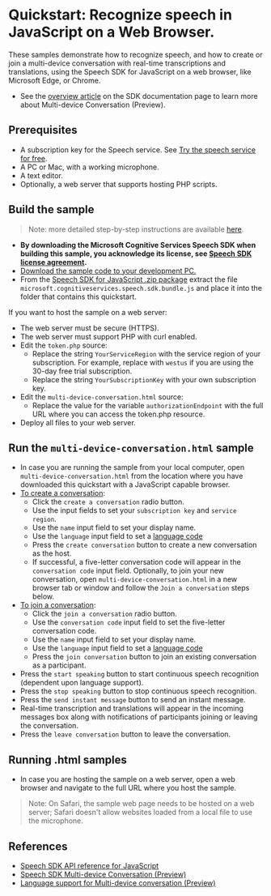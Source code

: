 # Quickstart: Recognize speech in JavaScript on a Web Browser.

These samples demonstrate how to recognize speech, and how to create or join a multi-device conversation with real-time transcriptions and translations, using the Speech SDK for JavaScript on a web browser, like Microsoft Edge, or Chrome.
* See the [overview article](https://docs.microsoft.com/azure/cognitive-services/speech-service/multi-device-conversation) on the SDK documentation page to learn more about Multi-device Conversation (Preview).

## Prerequisites

* A subscription key for the Speech service. See [Try the speech service for free](https://docs.microsoft.com/azure/cognitive-services/speech-service/get-started).
* A PC or Mac, with a working microphone.
* A text editor.
* Optionally, a web server that supports hosting PHP scripts.

## Build the sample

> Note: more detailed step-by-step instructions are available [here](https://docs.microsoft.com/azure/cognitive-services/speech-service/quickstart-js-browser).

* **By downloading the Microsoft Cognitive Services Speech SDK when building this sample, you acknowledge its license, see [Speech SDK license agreement](https://docs.microsoft.com/azure/cognitive-services/speech-service/license).**
* [Download the sample code to your development PC.](/README.md#get-the-samples)
* From the [Speech SDK for JavaScript .zip package](https://aka.ms/csspeech/jsbrowserpackage) extract the file
  `microsoft.cognitiveservices.speech.sdk.bundle.js` and place it into the folder that contains this quickstart.

If you want to host the sample on a web server:

* The web server must be secure (HTTPS).
* The web server must support PHP with curl enabled.
* Edit the `token.php` source:
  * Replace the string `YourServiceRegion` with the service region of your subscription.
    For example, replace with `westus` if you are using the 30-day free trial subscription.
  * Replace the string `YourSubscriptionKey` with your own subscription key.
* Edit the  `multi-device-conversation.html` source:
  * Replace the value for the variable `authorizationEndpoint` with the full URL where you can access the token.php resource.
* Deploy all files to your web server.
  
## Run the `multi-device-conversation.html` sample

* In case you are running the sample from your local computer, open `multi-device-conversation.html` from the location where you have downloaded this quickstart with a JavaScript capable browser.
* [To create a conversation](https://docs.microsoft.com/azure/cognitive-services/speech-service/multi-device-conversation#how-it-works):
  * Click the `create a conversation` radio button.
  * Use the input fields to set your `subscription key` and `service region`.
  * Use the `name` input field to set your display name.
  * Use the `language` input field to set a [language code](https://docs.microsoft.com/azure/cognitive-services/speech-service/multi-device-conversation#language-support)
  * Press the `create conversation` button to create a new conversation as the host.
  * If successful, a five-letter conversation code will appear in the `conversation code` input field. Optionally, to join your new conversation, open `multi-device-conversation.html` in a new browser tab or window and follow the `Join a conversation` steps below.
* [To join a conversation](https://docs.microsoft.com/azure/cognitive-services/speech-service/multi-device-conversation#how-it-works):
  * Click the `join a conversation` radio button.
  * Use the `conversation code` input field to set the five-letter conversation code. 
  * Use the `name` input field to set your display name.
  * Use the `language` input field to set a [language code](https://docs.microsoft.com/azure/cognitive-services/speech-service/multi-device-conversation#language-support)
  * Press the `join conversation` button to join an existing conversation as a participant.
* Press the `start speaking` button to start continuous speech recognition (dependent upon language support).
* Press the `stop speaking` button to stop continuous speech recognition.
* Press the `send instant message` button to send an instant message.
* Real-time transcription and translations will appear in the incoming messages box along with notifications of participants joining or leaving the conversation.
* Press the `leave conversation` button to leave the conversation. 
 
## Running .html samples
* In case you are hosting the sample on a web server, open a web browser and navigate to the full URL where you host the sample.

> Note: On Safari, the sample web page needs to be hosted on a web server; Safari doesn't allow websites loaded from a local file to use the microphone.

## References

* [Speech SDK API reference for JavaScript](https://aka.ms/csspeech/javascriptref)
* [Speech SDK Multi-device Conversation (Preview)](https://docs.microsoft.com/azure/cognitive-services/speech-service/multi-device-conversation)
* [Language support for Multi-device conversation (Preview)](https://docs.microsoft.com/azure/cognitive-services/speech-service/multi-device-conversation#language-support)
